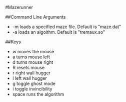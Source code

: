 #Mazerunner

##Command Line Arguments
- -m loads a specified maze file.  Default is "maze.dat"
- -a loads an algoithm.  Default is "tremaux.so"

##Keys
- w moves the mouse
- a turns mouse left
- d turns mouse right
- R resets mouse 
- r right wall hugger
- l left wall hugger
- g toggle ghost mode
- i toggle invincibility
- space runs the algorithm
